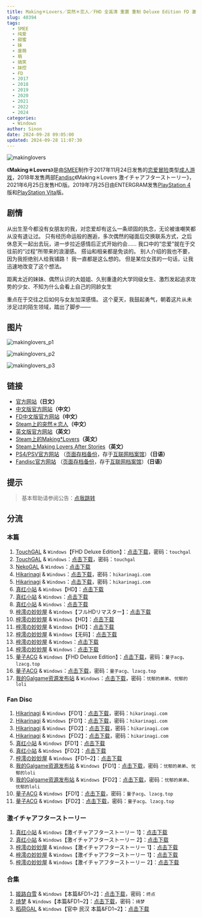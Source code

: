 ```yaml
---
title: Making＊Lovers／突然＊恋人／FHD 全高清 重置 重制 Deluxe Edition FD 激イチャアフターストーリー
slug: 40394
tags:
  - SMEE
  - 纯爱
  - 甜蜜
  - 妹
  - 废萌
  - 萌
  - 搞笑
  - 妹控
  - FD
  - 2017
  - 2018
  - 2019
  - 2020
  - 2021
  - 2022
  - 2024
categories:
  - Windows
author: Sinon
date: 2024-09-28 09:05:00
updated: 2024-09-28 11:07:30
---
```


![makinglovers](https://r2.30hb.cn/vndb-img/makinglovers.webp)

《**Making＊Lovers**》是由[SMEE](https://zh.wikipedia.org/wiki/HOOKSOFT)制作于2017年11月24日发售的[恋爱冒险](https://zh.wikipedia.org/wiki/戀愛冒險)类型[成人游戏](https://zh.wikipedia.org/wiki/日本成人遊戲)，2018年发售两部[Fandisc](https://zh.wikipedia.org/wiki/Fandisc)《Making＊Lovers 激イチャアフターストーリー》，2021年6月25日发售HD版。2019年7月25日由ENTERGRAM发售[PlayStation 4](https://zh.wikipedia.org/wiki/PlayStation_4)版和[PlayStation Vita](https://zh.wikipedia.org/wiki/PlayStation_Vita)版。

<!--more-->

## 剧情

从出生至今都没有女朋友的我，对恋爱却有这么一条顽固的执念，无论被谁嘲笑都从没有退让过。
只有经历命运般的邂逅，多次偶然的碰面后交换联系方式，之后休息天一起出去玩，进一步拉近感情后正式开始约会……
我口中的“恋爱”就在于交往前的“过程”所带来的浪漫感。
搭讪和相亲都是免谈的。
别人介绍的我也不要，因为我拒绝别人给我铺路！
我一直都是这么想的。
但是某位女孩的一句话，让我迅速地改变了这个想法。

距离太近的妹妹、偶然认识的大姐姐、久别重逢的大学同级女生、激烈发起追求攻势的少女、不知为什么会看上自己的同龄女生

重点在于交往之后如何与女友加深感情。
这个夏天，我鼓起勇气，朝着这片从未涉足过的陌生领域，踏出了脚步——

## 图片

![makinglovers_p1](https://r2.30hb.cn/vndb-img/makinglovers_p1.webp)

![makinglovers_p2](https://r2.30hb.cn/vndb-img/makinglovers_p2.webp)

![makinglovers_p3](https://r2.30hb.cn/vndb-img/makinglovers_p3.webp)

## 链接

- [官方网站](http://www.hook-net.jp/smee/makinglovers/)**（日文）**
- [中文版官方网站](https://hikarifield.co.jp/makinglovers/index.html)**（中文）**
- [FD中文版官方网站](https://hikarifield.co.jp/makinglovers_fd/)**（中文）**
- [Steam上的突然＊恋人](https://store.steampowered.com/app/2510810/)**（中文）**
- [英文版官方网站](http://ml.nekonyansoft.com/)**（英文）**
- [Steam上的Making*Lovers](https://store.steampowered.com/app/1200720/)**（英文）**
- [Steam上Making Lovers After Stories](https://store.steampowered.com/app/2093420/)**（英文）**
- [PS4/PSV官方网站](http://www.entergram.co.jp/makinglovers/) （[页面存档备份](https://web.archive.org/web/20200113000216/http://www.entergram.co.jp/makinglovers/)，存于[互联网档案馆](https://zh.wikipedia.org/wiki/互联网档案馆)）**（日语）**
- [Fandisc官方网站](http://www.hook-net.jp/smee/makinglovers/fd/index.html) （[页面存档备份](https://web.archive.org/web/20191217104801/http://www.hook-net.jp/smee/makinglovers/fd/index.html)，存于[互联网档案馆](https://zh.wikipedia.org/wiki/互联网档案馆)）**（日语）**

## 提示

> 基本帮助请参阅公告：[点我跳转](/)

## 分流

### 本篇

1. [TouchGAL](https://www.touchgal.us/) & `Windows`【FHD Deluxe Edition】：[点击下载](https://pan.touchgal.net/s/yRlAIY)，密码：`touchgal`
2. [TouchGAL](https://www.touchgal.us/) & `Windows`：[点击下载](https://pan.touchgal.net/s/bpPs5)，密码：`touchgal`
3. [NekoGAL](https://www.nekogal.com/) & `Windows`：[点击下载](https://pan.nekogal.top/s/vDVtM)
4. [Hikarinagi](https://www.hikarinagi.net/) & `Windows`：[点击下载](https://pan.yurari.moe/s/0AVSD)，密码：`hikarinagi.com`
5. [Hikarinagi](https://www.hikarinagi.net/) & `Windows`：[点击下载](https://pan.yurari.moe/s/689nfA)，密码：`hikarinagi.com`
6. [真红小站](https://www.shinnku.com/) & `Windows`【HD】：[点击下载](https://www.shinnku.com/api/download/zd/1501-2000/[210625][SMEE]%20%E3%83%8F%E3%82%B8%E3%83%A9%E3%83%96%20-Making%E2%80%9B%EF%BC%8ALovers%20%E3%83%95%E3%83%ABHD%E3%83%AA%E3%83%9E%E3%82%B9%E3%82%BF%E3%83%BC.rar)
7. [真红小站](https://www.shinnku.com/) & `Windows`：[点击下载](https://www.shinnku.com/api/download/0/win/Making%20Lovers%20v1.1.7z)
8. [真红小站](https://www.shinnku.com/) & `Windows`：[点击下载](https://www.shinnku.com/api/download/zd/1001-1500/[171124][SMEE]%20%E3%83%A1%E3%82%A4%E3%82%AD%E3%83%B3%E3%82%B0%E3%83%BB%E3%83%A9%E3%83%90%E3%83%BC%E3%82%BA%20-Making%E2%80%9B%EF%BC%8ALovers-.rar)
9. [梓澪の妙妙屋](https://zi0.cc/) & `Windows`【フルHDリマスター】：[点击下载](https://zi0.cc/d/%60%E3%80%90%E5%90%88%E9%9B%86%E7%B3%BB%E5%88%97%E3%80%91/%E6%B1%89%E5%8C%96galgame%E4%BC%9A%E7%A4%BE%E5%90%88%E9%9B%86/%E6%B1%89%E5%8C%96%E4%BC%9A%E7%A4%BE%E5%90%88%E9%9B%86%E9%83%A8%E5%88%86%20part19/Robo%20Planning%20Co.%2C%20Ltd/SMEE/%5B210625%5D%5BSMEE%5D%20%E3%83%8F%E3%82%B8%E3%83%A9%E3%83%96%20-Making%EF%BC%8ALovers%20%E3%83%95%E3%83%ABHD%E3%83%AA%E3%83%9E%E3%82%B9%E3%82%BF%E3%83%BC.rar?sign=x6fOdIQc7l0bf6_ZY5tkpkLw9GQRYJzJh4GtUOpClNg=:0)
10. [梓澪の妙妙屋](https://zi0.cc/) & `Windows`【HD】：[点击下载](https://zi0.cc/.%E3%80%90%E5%A4%8F%E9%A3%8E%E3%80%91/.%E3%80%90%E5%A4%8F%E9%A3%8E-1%E3%80%91/AVG%EF%BC%88%E8%A7%86%E8%A7%89%E5%B0%8F%E8%AF%B4%EF%BC%89/%E3%80%90PC%E3%80%91/%E3%80%90PC%E6%B1%89%E5%8C%96%E3%80%91%E3%80%90HD%E3%80%91Making%20Lovers?from=search)
11. [梓澪の妙妙屋](https://zi0.cc/) & `Windows`【HD】：[点击下载](https://zi0.cc/d/%60%E3%80%90%E5%90%88%E9%9B%86%E7%B3%BB%E5%88%97%E3%80%91/%E5%8D%97%2BGalGame%E6%B1%89%E5%8C%96%E5%8C%BA%E5%85%A8%E5%8C%BA%E8%B5%84%E6%BA%90%E5%A4%87%E4%BB%BD/1/21/%5BSMEE%5D%20Making%EF%BC%8ALovers%20HD%E9%AB%98%E6%B8%85%E9%87%8D%E7%BD%AE%E6%B1%89%E5%8C%96%E7%A1%AC%E7%9B%98%E7%89%88%5B%E4%BB%96%EF%BC%86%E5%A5%B9%E5%BF%83%E6%B8%90%E8%BF%91%E6%B1%89%E5%8C%96%E7%BB%84%5D.zip?sign=1U0MHNtxC0SUAtKZmuH9fM8Yjh33iszsCB0IYkh9rEQ=:0)
12. [梓澪の妙妙屋](https://zi0.cc/) & `Windows`【无码】：[点击下载](https://zi0.cc/d/%60%E3%80%90%E5%90%88%E9%9B%86%E7%B3%BB%E5%88%97%E3%80%91/%E5%8D%97%2BGalGame%E6%B1%89%E5%8C%96%E5%8C%BA%E5%85%A8%E5%8C%BA%E8%B5%84%E6%BA%90%E5%A4%87%E4%BB%BD/1/21/%5BSMEE%5D%20Making%EF%BC%8ALovers%20%E6%97%A0%E7%A0%81%E6%B1%89%E5%8C%96%E7%A1%AC%E7%9B%98%E7%89%88%5B%E4%BB%96%EF%BC%86%E5%A5%B9%E2%9D%80%E5%BF%83%E6%B8%90%E8%BF%91%E6%B1%89%E5%8C%96%E7%BB%84%5D.zip?sign=NmT8c4Of4sj9nGeYrhU2e3iFCM0DKfA-M7mB2RtwWTg=:0)
13. [梓澪の妙妙屋](https://zi0.cc/) & `Windows`：[点击下载](https://zi0.cc/.%E3%80%90%E5%A4%8F%E9%A3%8E%E3%80%91/.%E3%80%90%E5%A4%8F%E9%A3%8E-1%E3%80%91/ADV%EF%BC%88%E5%86%92%E9%99%A9%E6%B8%B8%E6%88%8F%EF%BC%89/%E3%80%90PC%E3%80%91[%E5%A4%A7%E5%9E%8BADV%E6%B1%89%E5%8C%96]Making%EF%BC%8ALovers?from=search)
14. [梓澪の妙妙屋](https://zi0.cc/) & `Windows`：[点击下载](https://zi0.cc/.%E3%80%90%E5%A4%8F%E9%A3%8E%E3%80%91/.%E3%80%90%E5%A4%8F%E9%A3%8E-1%E3%80%91/AVG%EF%BC%88%E8%A7%86%E8%A7%89%E5%B0%8F%E8%AF%B4%EF%BC%89/%E3%80%90PC%E3%80%91/%E3%80%90PC%E5%AE%98%E4%B8%AD%E3%80%91Making%20Lovers?from=search)
15. [量子ACG](https://lzacg.org/) & `Windows`【FHD Deluxe Edition】：[点击下载](https://lzacg.org/7162)，密码：`量子acg`、`lzacg.top`
16. [量子ACG](https://lzacg.org/) & `Windows`：[点击下载](https://lzacg.org/457)，密码：`量子acg`、`lzacg.top`
17. [我的Galgame资源发布站](https://www.ttloli.com/) & `Windows`：[点击下载](https://www.ttloli.com/makinglovers.html)，密码：`忧郁的弟弟`、`忧郁的loli`

### Fan Disc

1. [Hikarinagi](https://www.hikarinagi.net/) & `Windows`【FD1】：[点击下载](https://pan.yurari.moe/s/g7Zsx)，密码：`hikarinagi.com`
2. [Hikarinagi](https://www.hikarinagi.net/) & `Windows`【FD1】：[点击下载](https://pan.yurari.moe/s/5yLBuQ)，密码：`hikarinagi.com`
3. [Hikarinagi](https://www.hikarinagi.net/) & `Windows`【FD2】：[点击下载](https://pan.yurari.moe/s/jAYUM)，密码：`hikarinagi.com`
4. [Hikarinagi](https://www.hikarinagi.net/) & `Windows`【FD2】：[点击下载](https://pan.yurari.moe/s/4xL1fQ)，密码：`hikarinagi.com`
5. [真红小站](https://www.shinnku.com/) & `Windows`【FD1】：[点击下载](https://www.shinnku.com/api/download/0/win/Making%20Lovers%20FD%20Vol.01.7z)
6. [真红小站](https://www.shinnku.com/) & `Windows`【FD2】：[点击下载](https://www.shinnku.com/api/download/0/win/Making%20Lovers%20FD%20vol.02.7z)
7. [梓澪の妙妙屋](https://zi0.cc/) & `Windows`【FD1~2】：[点击下载](https://zi0.cc/.%E3%80%90%E5%A4%8F%E9%A3%8E%E3%80%91/.%E3%80%90%E5%A4%8F%E9%A3%8E-1%E3%80%91/AVG%EF%BC%88%E8%A7%86%E8%A7%89%E5%B0%8F%E8%AF%B4%EF%BC%89/%E3%80%90PC%E3%80%91/%E3%80%90PC%E3%80%91Making%20Lovers%20FD?from=search)
8. [我的Galgame资源发布站](https://www.ttloli.com/) & `Windows`【FD1】：[点击下载](https://www.ttloli.com/makinglovers-vol-01.html)，密码：`忧郁的弟弟`、`忧郁的loli`
9. [我的Galgame资源发布站](https://www.ttloli.com/) & `Windows`【FD2】：[点击下载](https://www.ttloli.com/makinglovers-vol-02.html)，密码：`忧郁的弟弟`、`忧郁的loli`
10. [量子ACG](https://lzacg.org/) & `Windows`【FD1】：[点击下载](https://lzacg.org/455)，密码：`量子acg`、`lzacg.top`
11. [量子ACG](https://lzacg.org/) & `Windows`【FD2】：[点击下载](https://lzacg.org/456)，密码：`量子acg`、`lzacg.top`

### 激イチャアフターストーリー

1. [真红小站](https://www.shinnku.com/) & `Windows`【激イチャアフターストーリー 1】：[点击下载](https://www.shinnku.com/api/download/zd/1001-1500/[180427][SMEE]%20Making%E2%80%9B%EF%BC%8ALovers%E3%80%8C%E6%BF%80%E3%82%A4%E3%83%81%E3%83%A3%E3%82%A2%E3%83%95%E3%82%BF%E3%83%BC%E3%82%B9%E3%83%88%E3%83%BC%E3%83%AA%E3%83%BC%E3%80%8Dvol01.rar)
2. [真红小站](https://www.shinnku.com/) & `Windows`【激イチャアフターストーリー 2】：[点击下载](https://www.shinnku.com/api/download/zd/1001-1500/[180629][SMEE]%20Making%E2%80%9B%EF%BC%8ALovers%E3%80%8C%E6%BF%80%E3%82%A4%E3%83%81%E3%83%A3%E3%82%A2%E3%83%95%E3%82%BF%E3%83%BC%E3%82%B9%E3%83%88%E3%83%BC%E3%83%AA%E3%83%BC%E3%80%8Dvol02.rar)
3. [梓澪の妙妙屋](https://zi0.cc/) & `Windows`【激イチャアフターストーリー 1】：[点击下载](https://zi0.cc/d/%60%E3%80%90%E5%90%88%E9%9B%86%E7%B3%BB%E5%88%97%E3%80%91/%E5%8D%97%2BGalGame%E6%B1%89%E5%8C%96%E5%8C%BA%E5%85%A8%E5%8C%BA%E8%B5%84%E6%BA%90%E5%A4%87%E4%BB%BD/1/21/%5BSMEE%5D%20Making%EF%BC%8ALovers%E3%80%8C%E6%BF%80%E3%82%A4%E3%83%81%E3%83%A3%E3%82%A2%E3%83%95%E3%82%BF%E3%83%BC%E3%82%B9%E3%83%88%E3%83%BC%E3%83%AA%E3%83%BC%E3%80%8Dvol.01%E6%B1%89%E5%8C%96%E7%A1%AC%E7%9B%98%E7%89%88%5B%E4%BB%96%EF%BC%86%E5%A5%B9%E2%9D%80%E5%BF%83%E6%B8%90%E8%BF%91%E6%B1%89%E5%8C%96%E7%BB%84%5D.zip?sign=E4lZKOAEH99G56tB3c3kz9kxhcJENkOFmlBX3rB3mAQ=:0)
4. [梓澪の妙妙屋](https://zi0.cc/) & `Windows`【激イチャアフターストーリー 1】：[点击下载](https://zi0.cc/d/%60%E3%80%90%E5%90%88%E9%9B%86%E7%B3%BB%E5%88%97%E3%80%91/%E6%B1%89%E5%8C%96galgame%E4%BC%9A%E7%A4%BE%E5%90%88%E9%9B%86/%E6%B1%89%E5%8C%96%E4%BC%9A%E7%A4%BE%E5%90%88%E9%9B%86%E9%83%A8%E5%88%86%20part19/Robo%20Planning%20Co.%2C%20Ltd/SMEE/%5B180427%5D%5BSMEE%5D%20Making%EF%BC%8ALovers%E3%80%8C%E6%BF%80%E3%82%A4%E3%83%81%E3%83%A3%E3%82%A2%E3%83%95%E3%82%BF%E3%83%BC%E3%82%B9%E3%83%88%E3%83%BC%E3%83%AA%E3%83%BC%E3%80%8Dvol01.rar?sign=qwUBp7HAgJCHFCWwbGJ1KZbDvfzIu1CQT3iaOHGQzE8=:0)
5. [梓澪の妙妙屋](https://zi0.cc/) & `Windows`【激イチャアフターストーリー 2】：[点击下载](https://zi0.cc/d/%60%E3%80%90%E5%90%88%E9%9B%86%E7%B3%BB%E5%88%97%E3%80%91/%E6%B1%89%E5%8C%96galgame%E4%BC%9A%E7%A4%BE%E5%90%88%E9%9B%86/%E6%B1%89%E5%8C%96%E4%BC%9A%E7%A4%BE%E5%90%88%E9%9B%86%E9%83%A8%E5%88%86%20part19/Robo%20Planning%20Co.%2C%20Ltd/SMEE/%5B180629%5D%5BSMEE%5D%20Making%EF%BC%8ALovers%E3%80%8C%E6%BF%80%E3%82%A4%E3%83%81%E3%83%A3%E3%82%A2%E3%83%95%E3%82%BF%E3%83%BC%E3%82%B9%E3%83%88%E3%83%BC%E3%83%AA%E3%83%BC%E3%80%8Dvol02.rar?sign=OX1UmmX10Dp9UmbPdJYKGibIb_KHIEQtSCKwDoaXOTM=:0)

### 合集

1. [姬路白雪](https://pan.jlbx.xyz/) & `Windows`【本篇&FD1~2】：[点击下载](https://pan.jlbx.xyz/?s=Making%20Lovers)，密码：`终点`
2. [绮梦](https://acgs.one/) & `Windows`【本篇&FD1~2】：[点击下载](https://game.acgs.one/game/319.html)，密码：`绮梦`
3. [稻荷GAL](https://inarigal.com/) & `Windows`【官中 民汉 本篇&FD1~2】：[点击下载](https://inarigal.com/detail/492)
